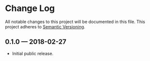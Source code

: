 # Change Log
	
All notable changes to this project will be documented in this file.
This project adheres to [Semantic Versioning](http://semver.org/).

## 0.1.0 — 2018-02-27

- Initial public release.
